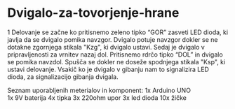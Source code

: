 # Dvigalo-za-tovorjenje-hrane
1
Delovanje se začne ko pritisnemo zeleno tipko “GOR” zasveti LED dioda, ki javlja da se dvigalo pomika navzgor. Dvigalo potuje navzgor dokler se ne dotakne zgornjega stikala "Kzg", ki dvigalo ustavi. Sedaj je dvigalo v pripravljenosti za vrnitev nazaj dol. Pritisnemo rdrčo tipko “DOL” in dvigalo se pomika navzdol. Spušča se dokler ne doseže spodnjega stikala "Ksp", ki ustavi delovanje. Vsakič ko je dvigalo v gibanju nam to signalizira LED dioda, za signalizacijo gibanja dvigala.

Seznam uporabljenih meterialov in komponent:
1x Arduino UNO  
1x 9V baterija
4x tipka
3x 220ohm upor
3x led dioda
10x žičke

